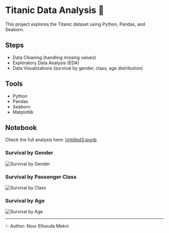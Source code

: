 # Titanic Data Analysis 🚢

This project explores the Titanic dataset using Python, Pandas, and Seaborn.

## Steps
- Data Cleaning (handling missing values)
- Exploratory Data Analysis (EDA)
- Data Visualizations (survival by gender, class, age distribution)

## Tools
- Python
- Pandas
- Seaborn
- Matplotlib

## Notebook
Check the full analysis here: [Untitled3.ipynb](./Untitled3.ipynb)
### Survival by Gender
![Survival by Gender](images/survival_gender.png)

### Survival by Passenger Class
![Survival by Class](images/survival_class.png)

### Survival by Age
![Survival by Age](images/survival_age.png)

---
✨ Author: Nour Elhouda Mekni
